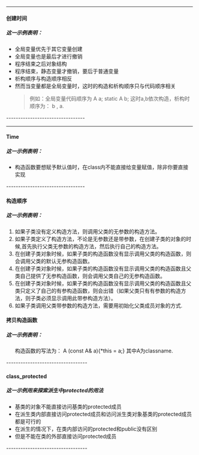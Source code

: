 ----------------------------------
<h4>
创建时间
</h4>
<h5>这一示例表明：</h5>
<ul>
<li>全局变量优先于其它变量创建</li>

<li>全局变量也是最后才进行撤销</li>

<li>程序结束之后对象结构</li>

<li>程序结束，静态变量才撤销，要后于普通变量</li>

<li>析构顺序与构造顺序相反</li>

<li>然而当变量都是全局变量时，这时的构造和析构顺序只与代码顺序相关</li>

>例如：全局变量代码顺序为 A a; static A b;
>这时a,b依次构造，析构时顺序为： b , a.

</ul>
---------------------------------

---------------------------------
<h4>
Time
</h4>
<h5>这一示例表明：</h5>
<ul>
<li>构造函数要想赋予默认值时，在class内不能直接给变量赋值，除非你要直接实现
</ul>
---------------------------------

<h4>构造顺序</h4>
<h5>这一示例表明：</h5>
<ol>

<li> 如果子类没有定义构造方法，则调用父类的无参数的构造方法。</li>

<li> 如果子类定义了构造方法，不论是无参数还是带参数，在创建子类的对象的时候,首先执行父类无参数的构造方法，然后执行自己的构造方法。</li>

<li> 在创建子类对象时候，如果子类的构造函数没有显示调用父类的构造函数，则会调用父类的默认无参构造函数。</li>

<li> 在创建子类对象时候，如果子类的构造函数没有显示调用父类的构造函数且父类自己提供了无参构造函数，则会调用父类自己的无参构造函数。</li>

<li>在创建子类对象时候，如果子类的构造函数没有显示调用父类的构造函数且父类只定义了自己的有参构造函数，则会出错（如果父类只有有参数的构造方法，则子类必须显示调用此带参构造方法）。</li>

<li>如果子类调用父类带参数的构造方法，需要用初始化父类成员对象的方式.</li>

</ol>
<h4>拷贝构造函数</h4>
<h5>
这一示例表明：
</h5>
<ul>
构造函数的写法为：
A (const A& a){*this = a;}
其中A为classname.
</ul>
----------------------------------
<h4>class_protected</h4>
<h5>这一示例用来探索派生中protected的用法</h5>
<ul>
<li>基类的对象不能直接访问基类的protected成员</li>
<li>在派生类内部直接访问protected成员和访问派生类对象基类的protected成员都是可行的</li>
<li>在派生的情况下，在类内部访问的protected和public没有区别</li>
<li>但是不能在类的外部直接访问protected成员</li>
</ul>
----------------------------------